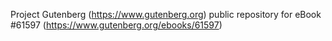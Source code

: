 Project Gutenberg (https://www.gutenberg.org) public repository for eBook #61597 (https://www.gutenberg.org/ebooks/61597)
